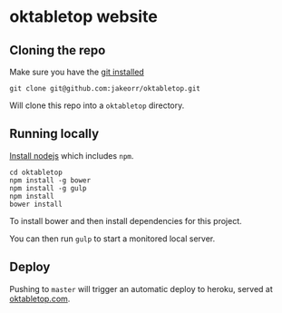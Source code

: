 # oktabletop website

## Cloning the repo

Make sure you have the [git installed](https://git-scm.com/downloads)

`git clone git@github.com:jakeorr/oktabletop.git`

Will clone this repo into a `oktabletop` directory.

## Running locally

[Install nodejs](https://nodejs.org/en/download/) which includes `npm`.

```
cd oktabletop
npm install -g bower
npm install -g gulp
npm install
bower install
```

To install bower and then install dependencies for this project.

You can then run `gulp` to start a monitored local server.

## Deploy

Pushing to `master` will trigger an automatic deploy to heroku, served at [oktabletop.com](http://oktabletop.com).
